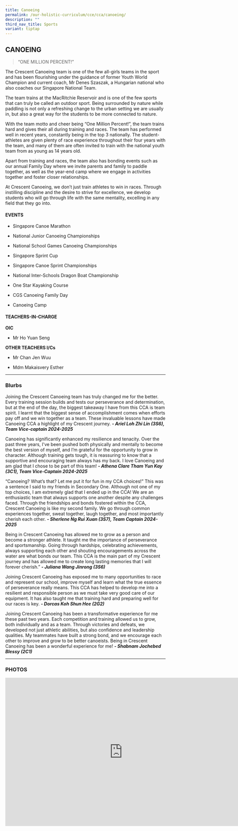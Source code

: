 ```yaml
---
title: Canoeing
permalink: /our-holistic-curriculum/cce/cca/canoeing/
description: ""
third_nav_title: Sports
variant: tiptap
---
```

<h2>CANOEING</h2>
<blockquote>
<p>“ONE MILLION PERCENT!”</p>
</blockquote>
<p>The Crescent Canoeing team is one of the few all-girls teams in the sport
and has been flourishing under the guidance of former Youth World Champion
and current coach, Mr Denes Szaszak, a Hungarian national who also coaches
our Singapore National Team.</p>
<p>The team trains at the MacRitchie Reservoir and is one of the few sports
that can truly be called an outdoor sport. Being surrounded by nature while
paddling is not only a refreshing change to the urban setting we are usually
in, but also a great way for the students to be more connected to nature.</p>
<p>With the team motto and cheer being “One Million Percent!”, the team trains
hard and gives their all during training and races. The team has performed
well in recent years, constantly being in the top 3 nationally. The student-athletes
are given plenty of race experience throughout their four years with the
team, and many of them are often invited to train with the national youth
team from as young as 14 years old.</p>
<p>Apart from training and races, the team also has bonding events such as
our annual Family Day where we invite parents and family to paddle together,
as well as the year-end camp where we engage in activities together and
foster closer relationships.</p>
<p>At Crescent Canoeing, we don’t just train athletes to win in races. Through
instilling discipline and the desire to strive for excellence, we develop
students who will go through life with the same mentality, excelling in
any field that they go into.
<br>
</p>
<h4><strong>EVENTS</strong></h4>
<ul data-tight="true" class="tight">
<li>
<p>Singapore Canoe Marathon</p>
</li>
<li>
<p>National Junior Canoeing Championships</p>
</li>
<li>
<p>National School Games Canoeing Championships</p>
</li>
<li>
<p>Singapore Sprint Cup</p>
</li>
<li>
<p>Singapore Canoe Sprint Championships</p>
</li>
<li>
<p>National Inter-Schools Dragon Boat Championship</p>
</li>
<li>
<p>One Star Kayaking Course</p>
</li>
<li>
<p>CGS Canoeing Family Day</p>
</li>
<li>
<p>Canoeing Camp</p>
</li>
</ul>
<h4><strong>TEACHERS-IN-CHARGE</strong></h4>
<p><strong>OIC</strong>
</p>
<ul data-tight="true" class="tight">
<li>
<p>Mr Ho Yuan Seng</p>
</li>
</ul>
<p><strong>OTHER TEACHERS I/Cs</strong>
</p>
<ul data-tight="true" class="tight">
<li>
<p>Mr Chan Jen Wuu</p>
</li>
<li>
<p>Mdm Makaisvery Esther</p>
</li>
</ul>
<hr>
<h3><strong>Blurbs</strong></h3>
<p>Joining the Crescent Canoeing team has truly changed me for the better.
Every training session builds and tests our perseverance and determination,
but at the end of the day, the biggest takeaway I have from this CCA is
team spirit. I learnt that the biggest sense of accomplishment comes when
efforts pay off and we win together as a team. These invaluable lessons
have made Canoeing CCA a highlight of my Crescent journey. <strong><em>- Ariel Loh Zhi Lin (3S6), Team Vice-captain 2024-2025</em></strong>
</p>
<p></p>
<p>Canoeing has significantly enhanced my resilience and tenacity. Over the
past three years, I've been pushed both physically and mentally to become
the best version of myself, and I’m grateful for the opportunity to grow
in character. Although training gets tough, it is reassuring to know that
a supportive and encouraging team always has my back. I love Canoeing and
am glad that I chose to be part of this team! <strong><em>- Athena Clare Tham Yun Kay (3C1), Team Vice-Captain 2024-2025</em></strong>
</p>
<p></p>
<p>“Canoeing? What’s that? Let me put it for fun in my CCA choices!” This
was a sentence I said to my friends in Secondary One. Although not one
of my top choices, I am extremely glad that I ended up in the CCA! We are
an enthusiastic team that always supports one another despite any challenges
faced. Through the friendships and bonds fostered within the CCA, Crescent
Canoeing is like my second family. We go through common experiences together,
sweat together, laugh together, and most importantly cherish each other. <strong><em>- Sherlene Ng Rui Xuan (3S7), Team Captain 2024-2025</em></strong>
</p>
<p></p>
<p>Being in Crescent Canoeing has allowed me to grow as a person and become
a stronger athlete. It taught me the importance of perseverance and sportsmanship.
Going through hardships, celebrating achievements, always supporting each
other and shouting encouragements across the water are what bonds our team.
This CCA is the main part of my Crescent journey and has allowed me to
create long lasting memories that I will forever cherish.” <strong><em>- Juliana Wang Jinrong (3S6)</em></strong>
</p>
<p></p>
<p>Joining Crescent Canoeing has exposed me to many opportunities to race
and represent our school, improve myself and learn what the true essence
of perseverance really means. This CCA has helped to develop me into a
resilient and responsible person as we must take very good care of our
equipment. It has also taught me that training hard and preparing well
for our races is key. <strong><em>- Dorcas Koh Shun Hee (2G2)</em></strong>
</p>
<p></p>
<p>Joining Crescent Canoeing has been a transformative experience for me
these past two years. Each competition and training allowed us to grow,
both individually and as a team. Through victories and defeats, we developed
not just athletic abilities, but also confidence and leadership qualities.
My teammates have built a strong bond, and we encourage each other to improve
and grow to be better canoeists. Being in Crescent Canoeing has been a
wonderful experience for me! <strong><em>- Shabnam Jochebed Blessy (2C1)</em></strong>
</p>
<hr>
<p></p>
<h3><strong>PHOTOS</strong></h3>
<div class="iframe-wrapper">
<iframe height="466" width="736" allowfullscreen="true" frameborder="0" src="https://docs.google.com/presentation/d/e/2PACX-1vQkfuJjxvl8sMD27BaeLsRkIowgBSEev8H3V9W1EVQDH68i4hRaB2nDA188kDQeSQQvbETIj8PUtk_O/embed?start=true&amp;loop=true&amp;delayms=3000"></iframe>
</div>
<p></p>